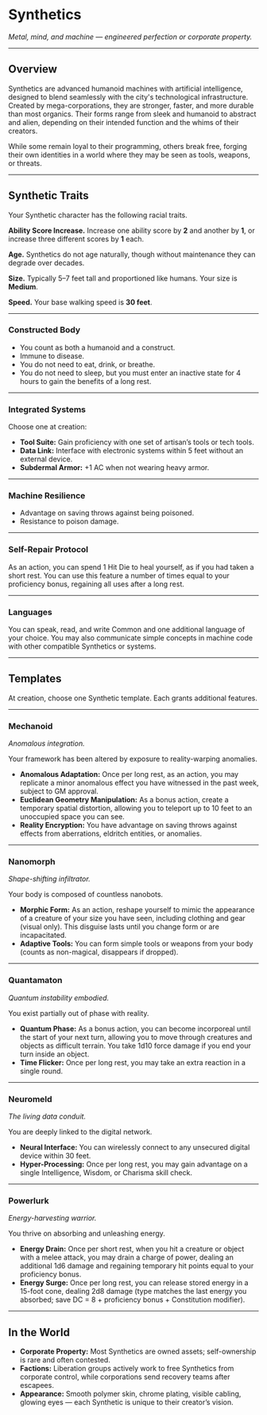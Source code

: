 # Synthetics
*Metal, mind, and machine — engineered perfection or corporate property.*

---

## Overview
Synthetics are advanced humanoid machines with artificial intelligence, designed to blend seamlessly with the city's technological infrastructure. Created by mega-corporations, they are stronger, faster, and more durable than most organics. Their forms range from sleek and humanoid to abstract and alien, depending on their intended function and the whims of their creators.

While some remain loyal to their programming, others break free, forging their own identities in a world where they may be seen as tools, weapons, or threats.

---

## Synthetic Traits
Your Synthetic character has the following racial traits.

**Ability Score Increase.** Increase one ability score by **2** and another by **1**, or increase three different scores by **1** each.

**Age.** Synthetics do not age naturally, though without maintenance they can degrade over decades.

**Size.** Typically 5–7 feet tall and proportioned like humans. Your size is **Medium**.

**Speed.** Your base walking speed is **30 feet**.

---

### **Constructed Body**
- You count as both a humanoid and a construct.
- Immune to disease.
- You do not need to eat, drink, or breathe.
- You do not need to sleep, but you must enter an inactive state for 4 hours to gain the benefits of a long rest.

---

### **Integrated Systems**  
Choose one at creation:  
- **Tool Suite:** Gain proficiency with one set of artisan’s tools or tech tools.  
- **Data Link:** Interface with electronic systems within 5 feet without an external device.  
- **Subdermal Armor:** +1 AC when not wearing heavy armor.  

---

### **Machine Resilience**
- Advantage on saving throws against being poisoned.
- Resistance to poison damage.

---

### **Self-Repair Protocol**
As an action, you can spend 1 Hit Die to heal yourself, as if you had taken a short rest. You can use this feature a number of times equal to your proficiency bonus, regaining all uses after a long rest.

---

### **Languages**
You can speak, read, and write Common and one additional language of your choice. You may also communicate simple concepts in machine code with other compatible Synthetics or systems.

---

## Templates
At creation, choose one Synthetic template. Each grants additional features.

---

### **Mechanoid**
*Anomalous integration.*

Your framework has been altered by exposure to reality-warping anomalies.

- **Anomalous Adaptation:** Once per long rest, as an action, you may replicate a minor anomalous effect you have witnessed in the past week, subject to GM approval.
- **Euclidean Geometry Manipulation:** As a bonus action, create a temporary spatial distortion, allowing you to teleport up to 10 feet to an unoccupied space you can see.
- **Reality Encryption:** You have advantage on saving throws against effects from aberrations, eldritch entities, or anomalies.

---

### **Nanomorph**
*Shape-shifting infiltrator.*

Your body is composed of countless nanobots.

- **Morphic Form:** As an action, reshape yourself to mimic the appearance of a creature of your size you have seen, including clothing and gear (visual only). This disguise lasts until you change form or are incapacitated.
- **Adaptive Tools:** You can form simple tools or weapons from your body (counts as non-magical, disappears if dropped).

---

### **Quantamaton**
*Quantum instability embodied.*

You exist partially out of phase with reality.

- **Quantum Phase:** As a bonus action, you can become incorporeal until the start of your next turn, allowing you to move through creatures and objects as difficult terrain. You take 1d10 force damage if you end your turn inside an object.
- **Time Flicker:** Once per long rest, you may take an extra reaction in a single round.

---

### **Neuromeld**
*The living data conduit.*

You are deeply linked to the digital network.

- **Neural Interface:** You can wirelessly connect to any unsecured digital device within 30 feet.
- **Hyper-Processing:** Once per long rest, you may gain advantage on a single Intelligence, Wisdom, or Charisma skill check.

---

### **Powerlurk**
*Energy-harvesting warrior.*

You thrive on absorbing and unleashing energy.

- **Energy Drain:** Once per short rest, when you hit a creature or object with a melee attack, you may drain a charge of power, dealing an additional 1d6 damage and regaining temporary hit points equal to your proficiency bonus.
- **Energy Surge:** Once per long rest, you can release stored energy in a 15-foot cone, dealing 2d8 damage (type matches the last energy you absorbed; save DC = 8 + proficiency bonus + Constitution modifier).

---

## In the World
- **Corporate Property:** Most Synthetics are owned assets; self-ownership is rare and often contested.
- **Factions:** Liberation groups actively work to free Synthetics from corporate control, while corporations send recovery teams after escapees.
- **Appearance:** Smooth polymer skin, chrome plating, visible cabling, glowing eyes — each Synthetic is unique to their creator’s vision.
